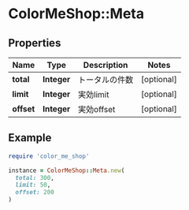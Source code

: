 # ColorMeShop::Meta

## Properties

| Name | Type | Description | Notes |
| ---- | ---- | ----------- | ----- |
| **total** | **Integer** | トータルの件数 | [optional] |
| **limit** | **Integer** | 実効limit | [optional] |
| **offset** | **Integer** | 実効offset | [optional] |

## Example

```ruby
require 'color_me_shop'

instance = ColorMeShop::Meta.new(
  total: 300,
  limit: 50,
  offset: 200
)
```

